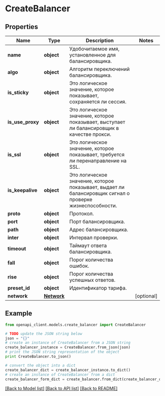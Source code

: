 # CreateBalancer


## Properties
Name | Type | Description | Notes
------------ | ------------- | ------------- | -------------
**name** | **object** | Удобочитаемое имя, установленное для балансировщика. | 
**algo** | **object** | Алгоритм переключений балансировщика. | 
**is_sticky** | **object** | Это логическое значение, которое показывает, сохраняется ли сессия. | 
**is_use_proxy** | **object** | Это логическое значение, которое показывает, выступает ли балансировщик в качестве прокси. | 
**is_ssl** | **object** | Это логическое значение, которое показывает, требуется ли перенаправление на SSL. | 
**is_keepalive** | **object** | Это логическое значение, которое показывает, выдает ли балансировщик сигнал о проверке жизнеспособности. | 
**proto** | **object** | Протокол. | 
**port** | **object** | Порт балансировщика. | 
**path** | **object** | Адрес балансировщика. | 
**inter** | **object** | Интервал проверки. | 
**timeout** | **object** | Таймаут ответа балансировщика. | 
**fall** | **object** | Порог количества ошибок. | 
**rise** | **object** | Порог количества успешных ответов. | 
**preset_id** | **object** | Идентификатор тарифа. | 
**network** | [**Network**](Network.md) |  | [optional] 

## Example

```python
from openapi_client.models.create_balancer import CreateBalancer

# TODO update the JSON string below
json = "{}"
# create an instance of CreateBalancer from a JSON string
create_balancer_instance = CreateBalancer.from_json(json)
# print the JSON string representation of the object
print CreateBalancer.to_json()

# convert the object into a dict
create_balancer_dict = create_balancer_instance.to_dict()
# create an instance of CreateBalancer from a dict
create_balancer_form_dict = create_balancer.from_dict(create_balancer_dict)
```
[[Back to Model list]](../README.md#documentation-for-models) [[Back to API list]](../README.md#documentation-for-api-endpoints) [[Back to README]](../README.md)


